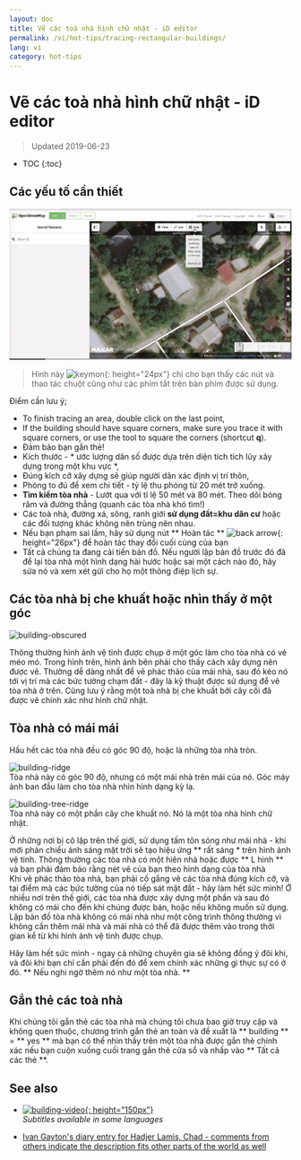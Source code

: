 ```yaml
---
layout: doc
title: Vẽ các toà nhà hình chữ nhật - iD editor
permalink: /vi/hot-tips/tracing-rectangular-buildings/
lang: vi
category: hot-tips
---
```


Vẽ các toà nhà hình chữ nhật - iD editor
============

> Updated 2019-06-23

- TOC
{:toc}

Các yếu tố cần thiết
----------

![Rectangular building][]  

> Hình này ![keymon]{: height="24px"} chỉ cho bạn thấy các nút và thao tác chuột cũng như các phím tắt trên bàn phím được sử dụng.  

Điểm cần lưu ý;  

- To finish tracing an area, double click on the last point,  
- If the building should have square corners, make sure you trace it with square corners, or use the tool to square the corners (shortcut **q**).  
- Đảm bảo bạn gắn thẻ!  
- Kích thước - * ước lượng dân số được dựa trên diện tích tích lũy xây dựng trong một khu vực *,  
- Đúng kích cỡ xây dựng sẽ giúp người dân xác định vị trí thôn,  
- Phóng to đủ để xem chi tiết - tỷ lệ thu phóng từ 20 mét trở xuống.  
- **Tìm kiếm tòa nhà** - Lướt qua với tỉ lệ 50 mét và 80 mét. Theo dõi bóng râm và đường thẳng (quanh các tòa nhà khó tìm!)  
- Các toà nhà, đường xá, sông, ranh giới **sử dụng đất=khu dân cư** hoặc các đối tượng khác không nên trùng nên nhau.  
- Nếu bạn phạm sai lầm, hãy sử dụng nút ** Hoàn tác **  ![back arrow]{: height="26px"} để hoàn tác thay đổi cuối cùng của bạn  
- Tất cả chúng ta đang cải tiến bản đồ. Nếu người lập bản đồ trước đó đã để lại tòa nhà một hình dạng hài hước hoặc sai một cách nào đó, hãy sửa nó và xem xét gửi cho họ một thông điệp lịch sự.  

Các tòa nhà bị che khuất hoặc nhìn thấy ở một góc  
--------------------------------------

![building-obscured][]  

Thông thường hình ảnh vệ tinh được chụp ở một góc làm cho tòa nhà có vẻ méo mó. Trong hình trên, hình ảnh bên phải cho thấy cách xây dựng nên được vẽ. Thường dễ dàng nhất để vẽ phác thảo của mái nhà, sau đó kéo nó tới vị trí mà các bức tường chạm đất - đây là kỹ thuật được sử dụng để vẽ tòa nhà ở trên. Cũng lưu ý rằng một toà nhà bị che khuất bởi cây cối đã được vẽ chính xác như hình chữ nhật. 

Tòa nhà có mái mái
----------------------------
 
Hầu hết các tòa nhà đều có góc 90 độ, hoặc là những tòa nhà tròn.  

![building-ridge][]  
Tòa nhà này có góc 90 độ, nhưng có một mái nhà trên mái của nó. Góc máy ảnh ban đầu làm cho tòa nhà nhìn hình dạng kỳ lạ.  

![building-tree-ridge][]  
Tòa nhà này có một phần cây che khuất nó. Nó là một tòa nhà hình chữ nhật.  

Ở những nơi bị cô lập trên thế giới, sử dụng tấm tôn sóng như mái nhà - khi mới phản chiếu ánh sáng mặt trời sẽ tạo hiệu ứng ** rất sáng * trên hình ảnh vệ tinh. Thông thường các tòa nhà có một hiên nhà hoặc được ** L hình ** và bạn phải đảm bảo rằng nét vẽ của bạn theo hình dạng của tòa nhà  
Khi vẽ phác thảo tòa nhà, bạn phải cố gắng vẽ các tòa nhà đúng kích cỡ, và tại điểm mà các bức tường của nó tiếp sát mặt đất - hãy làm hết sức mình! Ở nhiều nơi trên thế giới, các tòa nhà được xây dựng một phần và sau đó không có mái cho đến khi chúng được bán, hoặc nếu không muốn sử dụng. Lập bản đồ tòa nhà không có mái nhà như một công trình thông thường vì không cần thêm mái nhà và mái nhà có thể đã được thêm vào trong thời gian kể từ khi hình ảnh vệ tinh được chụp.  

Hãy làm hết sức mình - ngay cả những chuyên gia sẽ không đồng ý đôi khi, và đôi khi bạn chỉ cần phải đến đó để xem chính xác những gì thực sự có ở đó. ** Nếu nghi ngờ thêm nó như một tòa nhà. **  

Gắn thẻ các toà nhà
-------------

Khi chúng tôi gắn thẻ các tòa nhà mà chúng tôi chưa bao giờ truy cập và không quen thuộc, chương trình gắn thẻ an toàn và đề xuất là ** building ** = ** yes ** mà bạn có thể nhìn thấy trên một tòa nhà được gắn thẻ chính xác nếu bạn cuộn xuống cuối trang gắn thẻ cửa sổ và nhấp vào ** Tất cả các thẻ **.  

See also  
---------

- [![building-video]{: height="150px"}](https://www.youtube.com/watch?v=VPJz-AucqF4&index=7&list=PLb9506_-6FMHZ3nwn9heri3xjQKrSq1hN "Humanitarian OpenStreetMap Team Tutorial Videos - Adding a Building to OpenStreetMap")  
*Subtitles available in some languages*  

- [Ivan Gayton's diary entry for Hadjer Lamis, Chad - comments from others indicate the description fits other parts of the world as well](https://www.openstreetmap.org/user/IvanGayton/diary/38612)



[Rectangular building]: /images/hot-tips/rectangular_building.gif "Tracing a rectangular building, squaring the corners, and adding tags."
[keymon]:/images/hot-tips/keymon.png
[building-ridge]: /images/hot-tips/building-ridge.png
[back arrow]: /images/beginner/back-arrow.png
[building-tree-ridge]: /images/hot-tips/building-tree-ridge.png
[building-obscured]: /images/hot-tips/buildings-obscured-traced-1.png "Before & after - tracing a building seen at an angle"
[building-video]: /images/hot-tips/building-video.png "Humanitarian OpenStreetMap Team Tutorial Videos - Adding a Building to OpenStreetMap"